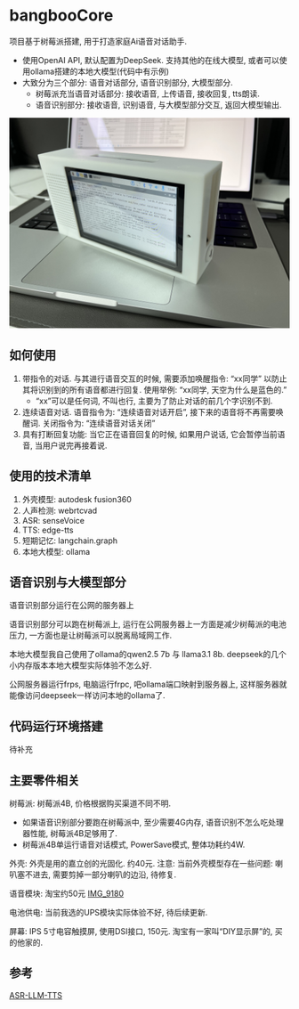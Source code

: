 # bangbooCore

项目基于树莓派搭建, 用于打造家庭Ai语音对话助手. 

* 使用OpenAI API, 默认配置为DeepSeek. 支持其他的在线大模型, 或者可以使用ollama搭建的本地大模型(代码中有示例)
* 大致分为三个部分: 语音对话部分, 语音识别部分, 大模型部分.
    * 树莓派充当语音对话部分: 接收语音, 上传语音, 接收回复, tts朗读.
    * 语音识别部分: 接收语音, 识别语音, 与大模型部分交互, 返回大模型输出.

![IMG_9179](assets/IMG_9179.jpeg)

## 如何使用

1. 带指令的对话. 与其进行语音交互的时候, 需要添加唤醒指令: “xx同学” 以防止其将识别到的所有语音都进行回复. 使用举例: “xx同学, 天空为什么是蓝色的.”
    * “xx”可以是任何词, 不叫也行, 主要为了防止对话的前几个字识别不到.
2. 连续语音对话. 语音指令为: “连续语音对话开启”, 接下来的语音将不再需要唤醒词. 关闭指令为: “连续语音对话关闭”
3. 具有打断回复功能: 当它正在语音回复的时候, 如果用户说话, 它会暂停当前语音, 当用户说完再接着说.

## 使用的技术清单

1. 外壳模型: autodesk fusion360
2. 人声检测: webrtcvad
3. ASR: senseVoice
4. TTS: edge-tts
5. 短期记忆: langchain.graph
6. 本地大模型: ollama

## 语音识别与大模型部分

语音识别部分运行在公网的服务器上

语音识别部分可以跑在树莓派上, 运行在公网服务器上一方面是减少树莓派的电池压力, 一方面也是让树莓派可以脱离局域网工作.

本地大模型我自己使用了ollama的qwen2.5 7b 与 llama3.1 8b. deepseek的几个小内存版本本地大模型实际体验不怎么好.

公网服务器运行frps, 电脑运行frpc, 吧ollama端口映射到服务器上, 这样服务器就能像访问deepseek一样访问本地的ollama了.

## 代码运行环境搭建

待补充

## 主要零件相关
树莓派: 树莓派4B, 价格根据购买渠道不同不明.

* 如果语音识别部分要跑在树莓派中, 至少需要4G内存, 语音识别不怎么吃处理器性能, 树莓派4B足够用了.
* 树莓派4B单运行语音对话模式, PowerSave模式, 整体功耗约4W.

外壳: 外壳是用的嘉立创的光固化. 约40元. 注意: 当前外壳模型存在一些问题: 喇叭塞不进去, 需要剪掉一部分喇叭的边沿, 待修复.

语音模块: 淘宝约50元 [IMG_9180](assets/IMG_9180.jpeg)

电池供电: 当前我选的UPS模块实际体验不好, 待后续更新.

屏幕: IPS 5寸电容触摸屏, 使用DSI接口, 150元. 淘宝有一家叫“DIY显示屏”的, 买的他家的.

## 参考

[ASR-LLM-TTS](https://github.com/ABexit/ASR-LLM-TTS)
